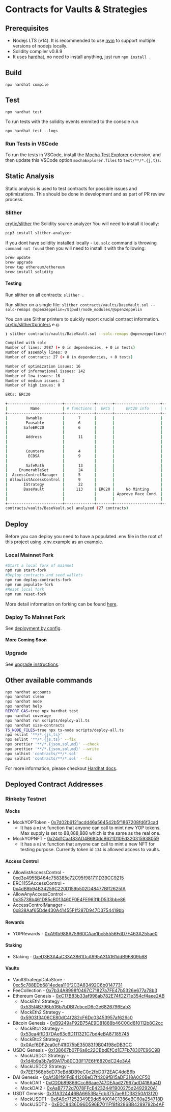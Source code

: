 # Contracts for Vaults & Strategies

## Prerequisites

- Nodejs LTS (v14). It is recommended to use [nvm](https://github.com/nvm-sh/nvm) to support multiple versions of nodejs locally.
- Solidity compiler v0.8.9
- It uses [hardhat](https://hardhat.org/), no need to install anything, just run `npm install .`

## Build

```
npx hardhat compile
```

## Test

```
npx hardhat test
```

To run tests with the solidity events emmited to the console run

```
npx hardhat test --logs
```

### Run Tests in VSCode

To run the tests in VSCode, install the [Mocha Test Explorer](https://marketplace.visualstudio.com/items?itemName=hbenl.vscode-mocha-test-adapter) extension, and then update this VSCode option `mochaExplorer.files` to `test/**/*.{j,t}s`.

## Static Analysis

Static analysis is used to test contracts for possible issues and optimizations. This should be done in development and as part of PR review process.

### Slither

[crytic/slither](https://github.com/crytic/slither) the Solidity source analyzer
You will need to install it locally:

```bash
pip3 install slither-analyzer
```

If you dont have solidity installed locally - i.e. `solc` command is throwing `command not found` then you will need to install it with the following:

```bash
brew update
brew upgrade
brew tap ethereum/ethereum
brew install solidity
```

#### Testing

Run slither on all contracts:
`slither .`

Run slither on a single file:
`slither contracts/vaults/BaseVault.sol --solc-remaps @openzeppelin=/$(pwd)/node_modules/@openzeppelin`

You can use Slither printers to quickly report crucial contract information.
[crytic/slither#printers](https://github.com/crytic/slither#printers)
e.g.

```bash
❯ slither contracts/vaults/BaseVault.sol --solc-remaps @openzeppelin=/$(pwd)/node_modules/@openzeppelin --print human-summary

Compiled with solc
Number of lines: 2987 (+ 0 in dependencies, + 0 in tests)
Number of assembly lines: 0
Number of contracts: 27 (+ 0 in dependencies, + 0 tests)

Number of optimization issues: 16
Number of informational issues: 142
Number of low issues: 16
Number of medium issues: 2
Number of high issues: 0

ERCs: ERC20

+------------------------+-------------+-------+--------------------+--------------+--------------------+
|          Name          | # functions |  ERCS |     ERC20 info     | Complex code |      Features      |
+------------------------+-------------+-------+--------------------+--------------+--------------------+
|        Ownable         |      7      |       |                    |      No      |                    |
|        Pausable        |      6      |       |                    |      No      |                    |
|       SafeERC20        |      6      |       |                    |      No      |      Send ETH      |
|                        |             |       |                    |              | Tokens interaction |
|        Address         |      11     |       |                    |      No      |      Send ETH      |
|                        |             |       |                    |              |    Delegatecall    |
|                        |             |       |                    |              |      Assembly      |
|        Counters        |      4      |       |                    |      No      |                    |
|         ECDSA          |      9      |       |                    |      No      |     Ecrecover      |
|                        |             |       |                    |              |      Assembly      |
|        SafeMath        |      13     |       |                    |      No      |                    |
|     EnumerableSet      |      24     |       |                    |      No      |      Assembly      |
|  AccessControlManager  |      5      |       |                    |      No      |                    |
| AllowlistAccessControl |      9      |       |                    |      No      |                    |
|       IStrategy        |      22     |       |                    |      No      |                    |
|       BaseVault        |     113     | ERC20 |     No Minting     |     Yes      | Tokens interaction |
|                        |             |       | Approve Race Cond. |              |                    |
|                        |             |       |                    |              |                    |
+------------------------+-------------+-------+--------------------+--------------+--------------------+
contracts/vaults/BaseVault.sol analyzed (27 contracts)
```

## Deploy

Before you can deploy you need to have a populated .env file in the root of this project using .env.example as an example.

### Local Mainnet Fork

```bash
#Start a local fork of mainnet
npm run start-fork
#Deploy contracts and seed wallets
npm run deploy-contracts-fork
npm run populate-fork
#Reset local fork
npm run reset-fork
```

More detail information on forking can be found [here](docs/dev_forking_mainnet.md).

### Deploy To Mainnet Fork

See [deployment by config](./scripts/README.md#deploy-smart-contracts).

#### More Coming Soon

### Upgrade

See [upgrade instructions](./scripts/README.md#upgrade-smart-contracts).

## Other available commands

```bash
npx hardhat accounts
npx hardhat clean
npx hardhat node
npx hardhat help
REPORT_GAS=true npx hardhat test
npx hardhat coverage
npx hardhat run scripts/deploy-all.ts
npx hardhat size-contracts
TS_NODE_FILES=true npx ts-node scripts/deploy-all.ts
npx eslint '**/*.{js,ts}'
npx eslint '**/*.{js,ts}' --fix
npx prettier '**/*.{json,sol,md}' --check
npx prettier '**/*.{json,sol,md}' --write
npx solhint 'contracts/**/*.sol'
npx solhint 'contracts/**/*.sol' --fix
```

For more information, please checkout [Hardhat docs](https://hardhat.org/getting-started/).

## Deployed Contract Addresses

### Rinkeby Testnet

#### Mocks

- MockYOPToken - [0x7d02b6121acdd46a564542b5f1867208fd6f3cad](https://rinkeby.etherscan.io/address/0x7d02b6121acdd46a564542b5f1867208fd6f3cad)
  - It has a `mint` function that anyone can call to mint new YOP tokens. Max supply is set to 88,888,888 which is the same as the real one.
- MockYOPNFT - [0x24d1Caaf83AD4B680dcB621D10Ed320315938059](https://rinkeby.etherscan.io/address/0x24d1Caaf83AD4B680dcB621D10Ed320315938059)
  - It has a `mint` function that anyone can call to mint a new NFT for testing purpose. Currently token id `134` is allowed access to vaults.

#### Access Control

- AllowlistAccessControl - [0xd3e4955B464c758385c72C95f981711D39CC9215](https://rinkeby.etherscan.io/address/0xd3e4955B464c758385c72C95f981711D39CC9215)
- ERC1155AccessControl - [0x4dB8b94B34259C220D159b502D48477Bff2625fA](https://rinkeby.etherscan.io/address/0x4dB8b94B34259C220D159b502D48477Bff2625fA)
- AllowAnyAccessControl - [0x35738b461D85cB013460F0E4FE9631bD533bbe86](https://rinkeby.etherscan.io/address/0x35738b461D85cB013460F0E4FE9631bD533bbe86)
- AccessControlManager - [0x838Aaf65Dde430A41455F1f287D947D3754419bb](https://rinkeby.etherscan.io/address/0x838Aaf65Dde430A41455F1f287D947D3754419bb)

#### Rewards

- YOPRewards - [0xA9fb988A75960CAae1bc55556FdD7F463A255ae0](https://rinkeby.etherscan.io/address/0xA9fb988A75960CAae1bc55556FdD7F463A255ae0)

#### Staking

- Staking - [0xeD3B3A4aC33A3861DcA995A31A161ddB9F809b68](https://rinkeby.etherscan.io/address/0xeD3B3A4aC33A3861DcA995A31A161ddB9F809b68)

#### Vaults

- VaultStrategyDataStore - [0xc5c788EDb6814edea110f2C3A83492C6b0147731](https://rinkeby.etherscan.io/address/0xc5c788EDb6814edea110f2C3A83492C6b0147731)
- FeeCollection - [0x7b34A8998f0467C71827a7FE47b5326e677a78b3](https://rinkeby.etherscan.io/address/0x7b34A8998f0467C71827a7FE47b5326e677a78b3)
- Ethereum Genesis - [0xC17B83b33af998ab782E74fD271e354cf4aee2AB](https://rinkeby.etherscan.io/address/0xC17B83b33af998ab782E74fD271e354cf4aee2AB)
  - MockEth1 Strategy - [0x535f4B796b516b7bDBf7cbceD6c2e6826796Eab3](https://rinkeby.etherscan.io/address/0x535f4B796b516b7bDBf7cbceD6c2e6826796Eab3)
  - MockEth2 Strategy - [0x5903f3406CE80dC4f282cF6Dc03453957af629c0](https://rinkeby.etherscan.io/address/0x5903f3406CE80dC4f282cF6Dc03453957af629c0)
- Bitcoin Genesis - [0xB9249aF92B75AE9D81888b46C0Cd810112b8C2cc](https://rinkeby.etherscan.io/address/0xB9249aF92B75AE9D81888b46C0Cd810112b8C2cc)
  - MockBtc1 Strategy - [0x53ea4ffD37DAe63c6D111321C7bd4eBA87185745](https://rinkeby.etherscan.io/address/0x53ea4ffD37DAe63c6D111321C7bd4eBA87185745)
  - MockBtc2 Strategy - [0x0Acf6DF2ea0cF41f075bE3508319B04198eDB3CC](https://rinkeby.etherscan.io/address/0x0Acf6DF2ea0cF41f075bE3508319B04198eDB3CC)
- USDC Genesis - [0x138667b07F6a8c22CBbdEfCd1E7Fb78307E96C9B](https://rinkeby.etherscan.io/address/0x138667b07F6a8c22CBbdEfCd1E7Fb78307E96C9B)
  - MockUSDC1 Strategy - [0x1d4b9a3b7a69A17b80C30F17E6ff6820dC24e3A4](https://rinkeby.etherscan.io/address/0x1d4b9a3b7a69A17b80C30F17E6ff6820dC24e3A4)
  - MockUSDC2 Strategy - [0x7EE1568b5dD73eBd8DB9eC0c2fbD372EAC4ddB6b](https://rinkeby.etherscan.io/address/0x7EE1568b5dD73eBd8DB9eC0c2fbD372EAC4ddB6b)
- DAI Genesis - [0xAf3B1f91FdE4120BeD7f4209fB15aDF318A0CF50](https://rinkeby.etherscan.io/address/0xAf3B1f91FdE4120BeD7f4209fB15aDF318A0CF50)
  - MockDAI1 - [0xCDDb89866Ccc86aae747DEAad27967adD418Aa4D](https://rinkeby.etherscan.io/address/0xCDDb89866Ccc86aae747DEAad27967adD418Aa4D)
  - MockDAI2 - [0xAaB7772d7078FFcE423244f1900275d2492920A1](https://rinkeby.etherscan.io/address/0xAaB7772d7078FFcE423244f1900275d2492920A1)
- USDT Genesis- [0x31A324446BA6653BaFdb3757ae81D38250A13f20](https://rinkeby.etherscan.io/address/0x31A324446BA6653BaFdb3757ae81D38250A13f20)
  - MockUSDT1 - [0x6A9c71252349E9dd540014C1386eBC60a254718D](https://rinkeby.etherscan.io/address/0x6A9c71252349E9dd540014C1386eBC60a254718D)
  - MockUSDT2 - [0xE0C8436D96D596B7011Ff8f8286BB4289792b4AF](https://rinkeby.etherscan.io/address/0xE0C8436D96D596B7011Ff8f8286BB4289792b4AF)

